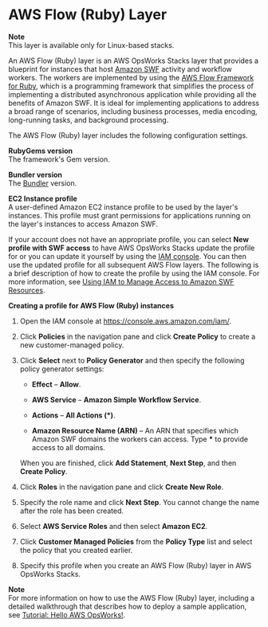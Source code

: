 # AWS Flow \(Ruby\) Layer<a name="workinglayers-awsflow"></a>

**Note**  
This layer is available only for Linux\-based stacks\.

An AWS Flow \(Ruby\) layer is an AWS OpsWorks Stacks layer that provides a blueprint for instances that host [Amazon SWF](http://docs.aws.amazon.com/amazonswf/latest/developerguide/swf-welcome.html) activity and workflow workers\. The workers are implemented by using the [AWS Flow Framework for Ruby](http://docs.aws.amazon.com/amazonswf/latest/awsrbflowguide/welcome.html), which is a programming framework that simplifies the process of implementing a distributed asynchronous application while providing all the benefits of Amazon SWF\. It is ideal for implementing applications to address a broad range of scenarios, including business processes, media encoding, long\-running tasks, and background processing\.

The AWS Flow \(Ruby\) layer includes the following configuration settings\.

**RubyGems version**  
The framework's Gem version\. 

**Bundler version**  
The [Bundler](http://bundler.io/) version\.

**EC2 Instance profile**  
A user\-defined Amazon EC2 instance profile to be used by the layer's instances\. This profile must grant permissions for applications running on the layer's instances to access Amazon SWF\.

If your account does not have an appropriate profile, you can select **New profile with SWF access** to have AWS OpsWorks Stacks update the profile for or you can update it yourself by using the [IAM console](https://console.aws.amazon.com/iam/)\. You can then use the updated profile for all subsequent AWS Flow layers\. The following is a brief description of how to create the profile by using the IAM console\. For more information, see [Using IAM to Manage Access to Amazon SWF Resources](http://docs.aws.amazon.com/amazonswf/latest/developerguide/swf-dev-iam.html)\.

**Creating a profile for AWS Flow \(Ruby\) instances**

1. Open the IAM console at [https://console\.aws\.amazon\.com/iam/](https://console.aws.amazon.com/iam/)\.

1. Click **Policies** in the navigation pane and click **Create Policy** to create a new customer\-managed policy\.

1. Click **Select** next to **Policy Generator** and then specify the following policy generator settings:

   + **Effect** – **Allow**\.

   + **AWS Service** – **Amazon Simple Workflow Service**\.

   + **Actions** – **All Actions \(\*\)**\. 

   + **Amazon Resource Name \(ARN\)** – An ARN that specifies which Amazon SWF domains the workers can access\. Type **\*** to provide access to all domains\.

   When you are finished, click **Add Statement**, **Next Step**, and then **Create Policy**\.

1. Click **Roles** in the navigation pane and click **Create New Role**\.

1. Specify the role name and click **Next Step**\. You cannot change the name after the role has been created\.

1. Select **AWS Service Roles** and then select **Amazon EC2**\.

1. Click **Customer Managed Policies** from the **Policy Type** list and select the policy that you created earlier\.

1. Specify this profile when you create an AWS Flow \(Ruby\) layer in AWS OpsWorks Stacks\.

**Note**  
For more information on how to use the AWS Flow \(Ruby\) layer, including a detailed walkthrough that describes how to deploy a sample application, see [Tutorial: Hello AWS OpsWorks\!](http://docs.aws.amazon.com/amazonswf/latest/awsrbflowguide/hello-opsworks.html)\.